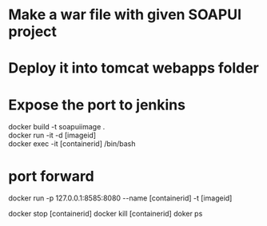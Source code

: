 # Make a war file with given SOAPUI project
# Deploy it into tomcat webapps folder
# Expose the port to jenkins

docker build -t soapuiimage .  
docker run -it -d  [imageid]  
docker exec -it [containerid] /bin/bash
  
# port forward
docker run -p 127.0.0.1:8585:8080 --name [containerid] -t [imageid]

docker stop [containerid]
docker kill [containerid]
doker ps